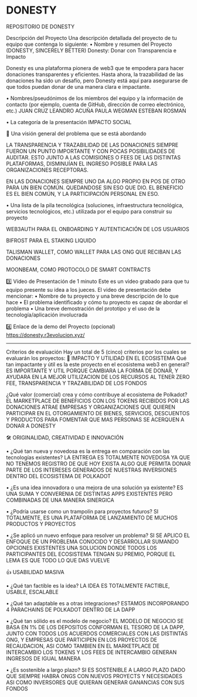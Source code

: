 # DONESTY
REPOSITORIO DE DONESTY

Descripción del Proyecto
Una descripción detallada del proyecto de tu equipo que contenga lo siguiente:
•	Nombre y resumen del Proyecto (DONESTY, SINCERELY BETTER) Donesty: Donar con Transparencia e Impacto

Donesty es una plataforma pionera de web3 que te empodera para hacer donaciones transparentes y eficientes. Hasta ahora, la trazabilidad de las donaciones ha sido un desafío, pero Donesty está aquí para asegurarse de que todos puedan donar de una manera clara e impactante.

•	Nombres/pseudónimos de los miembros del equipo y la información de contacto (por ejemplo, cuenta de GitHub, dirección de correo electrónico, etc.)
JUAN CRUZ 
LEANDRO ACUÑA
PAULA WEGMAN
ESTEBAN ROSMAN

•	La categoría de la presentación IMPACTO SOCIAL

	Una visión general del problema que se está abordando

LA TRANSPARENCIA Y TRAZABILIDAD DE LAS DONACIONES SIEMPRE FUERON UN PUNTO IMPORTANTE Y CON POCAS POSIBILIDADES DE AUDITAR. 
ESTO JUNTO A LAS COMISIONES O FEES DE LAS DISTINTAS PLATAFORMAS, DISMINUÍAN EL INGRESO POSIBLE PARA LAS ORGANIZACIONES RECEPTORAS. 

EN LAS DONACIONES SIEMPRE UNO DA ALGO PROPIO EN POS DE OTRO PARA UN BIEN COMÚN. 
QUEDANDOSE SIN ESO QUE DIO. EL BENEFICIO ES EL BIEN COMÚN, Y LA PARTICIPACIÓN PERSONAL EN ESO. 

•	Una lista de la pila tecnológica (soluciones, infraestructura tecnológica, servicios 
tecnológicos, etc.) utilizada por el equipo para construir su proyecto

WEB3AUTH PARA EL ONBOARDING Y AUTENTICACIÓN DE LOS USUARIOS

BIFROST PARA EL STAKING LIQUIDO

TALISMAN WALLET, COMO WALLET PARA LAS ONG QUE RECIBAN LAS DONACIONES

MOONBEAM, COMO PROTOCOLO DE SMART CONTRACTS


3️⃣ Vídeo de Presentación de 1 minuto
Este es un video grabado para que tu equipo presente su idea a los jueces. El video de presentación debe mencionar:
•	Nombre de tu proyecto y una breve descripción de lo que hace
•	El problema identificado y cómo tu proyecto es capaz de abordar el problema
•	Una breve demostración del prototipo y el uso de la tecnología/aplicación involucrada

4️⃣ Enlace de la demo del Proyecto (opcional)
https://donesty.r3evolucion.xyz/

________________________________________
Criterios de evaluación
Hay un total de 5 (cinco) criterios por los cuales se evaluarán los proyectos:
🚀 IMPACTO Y UTILIDAD EN EL ECOSISTEMA
Qué tan impactante y útil es la este proyecto en el ecosistema web3 en general?
ES IMPORTANTE Y UTIL PORQUE CAMBIARA LA FORMA DE DONAR, Y AYUDARA EN LA MEJOR UTILIZACION DE LOS RECURSOS AL TENER ZERO FEE, TRANSPARENCIA Y TRAZABILIDAD DE LOS FONDOS

¿Qué valor (comercial) crea y cómo contribuye al ecosistema de Polkadot?
EL MARKETPLACE DE BENEFICIOS CON LOS TOKENS RECIBIDOS POR LAS DONACIONES ATRAE EMPRESAS Y ORGANIZACIONES QUE QUIEREN PARTICIPAR EN EL OTORGAMIENTO DE BIENES, SERVICIOS, DESCUENTOS Y PRODUCTOS PARA FOMENTAR QUE MAS PERSONAS SE ACERQUEN A DONAR A DONESTY

🛠️ ORIGINALIDAD, CREATIVIDAD E INNOVACIÓN

•	¿Qué tan nueva y novedosa es la entrega en comparación con las tecnologías existentes?
LA ENTREGA ES TOTALMENTE NOVEDOSA YA QUE NO TENEMOS REGISTRO DE QUE HOY EXISTA ALGO QUE PERMITA DONAR PARTE DE LOS INTERESES GENERADOS DE NUESTRAS INVERSIONES DENTRO DEL ECOSISTEMA DE POLKADOT

•	¿Es una idea innovadora o una mejora de una solución ya existente?
ES UNA SUMA Y CONVERENIA DE DISTINTAS APPS EXISTENTES PERO COMBINADAS DE UNA MANERA SINERGICA

•	¿Podría usarse como un trampolín para proyectos futuros?
SI TOTALMENTE, ES UNA PLATAFORMA DE LANZAMIENTO DE MUCHOS PRODUCTOS Y PROYECTOS

•	¿Se aplicó un nuevo enfoque para resolver un problema?
SI SE APLICO EL ENFOQUE DE UN PROBLEMA CONOCIDO Y DESARROLLAR SUMANDO OPCIONES EXISTENTES UNA SOLUCION DONDE TODOS LOS PARTICIPANTES DEL ECOSISTEMA TENGAN SU PREMIO, PORQUE EL LEMA ES QUE TODO LO QUE DAS VUELVE

👍 USABILIDAD MASIVA

•	¿Qué tan factible es la idea?
LA IDEA ES TOTALMENTE FACTIBLE, USABLE, ESCALABLE

•	¿Qué tan adaptable es a otras integraciones?
ESTAMOS INCORPORANDO 4 PARACHAINS DE POLKADOT DENTRO DE LA DAPP

•	¿Qué tan sólido es el modelo de negocio?
EL MODELO DE NEGOCIO SE BASA EN 1% DE LOS DEPOSITOS CONFORMAN EL TESORO DE LA DAPP, JUNTO CON TODOS LOS ACUERDOS COMERCIALES CON LAS DISTINTAS ONG, Y EMPRESAS QUE PARTICIPEN EN LOS PROYECTOS DE RECAUDACION, ASI COMO TAMBIEN EN EL MARKETPLACE DE INTERCAMBIO
LOS TOKENS Y LOS FEES DE INTERCAMBIO GENERAN INGRESOS DE IGUAL MANERA

•	¿Es sostenible a largo plazo?
SI ES SOSTENIBLE A LARGO PLAZO DADO QUE SIEMPRE HABRA ONGS CON NUEVOS PROYECTS Y NECESIDADES ASI COMO INVERSORES QUE QUIERAN GENERAR GANANCIAS CON SUS FONDOS
